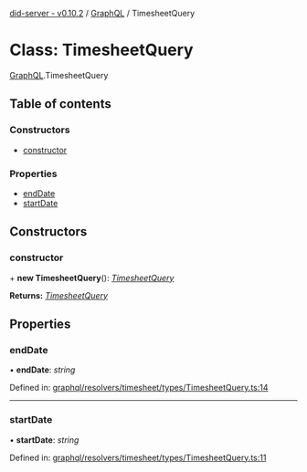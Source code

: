 [did-server - v0.10.2](../README.md) / [GraphQL](../modules/graphql.md) / TimesheetQuery

# Class: TimesheetQuery

[GraphQL](../modules/graphql.md).TimesheetQuery

## Table of contents

### Constructors

- [constructor](graphql.timesheetquery.md#constructor)

### Properties

- [endDate](graphql.timesheetquery.md#enddate)
- [startDate](graphql.timesheetquery.md#startdate)

## Constructors

### constructor

\+ **new TimesheetQuery**(): [*TimesheetQuery*](graphql.timesheetquery.md)

**Returns:** [*TimesheetQuery*](graphql.timesheetquery.md)

## Properties

### endDate

• **endDate**: *string*

Defined in: [graphql/resolvers/timesheet/types/TimesheetQuery.ts:14](https://github.com/Puzzlepart/did/blob/dev/server/graphql/resolvers/timesheet/types/TimesheetQuery.ts#L14)

___

### startDate

• **startDate**: *string*

Defined in: [graphql/resolvers/timesheet/types/TimesheetQuery.ts:11](https://github.com/Puzzlepart/did/blob/dev/server/graphql/resolvers/timesheet/types/TimesheetQuery.ts#L11)
